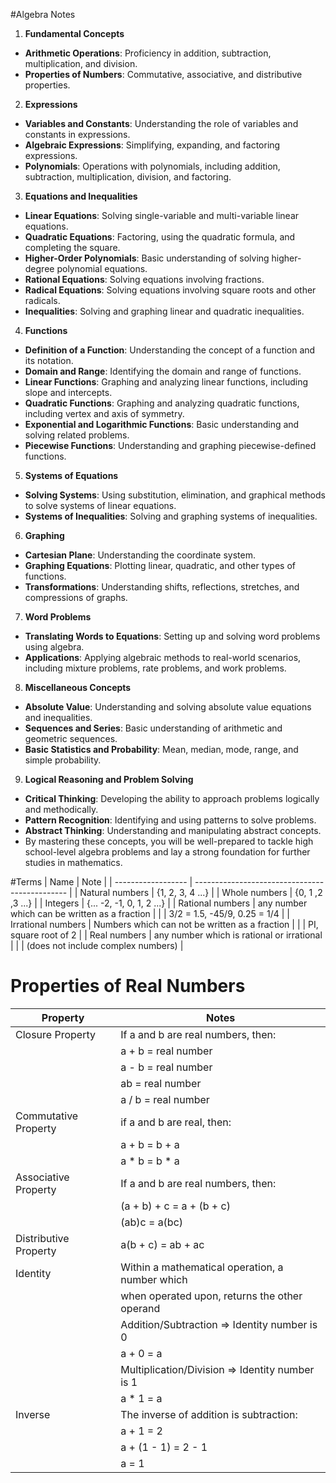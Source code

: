 #Algebra Notes

1. **Fundamental Concepts**
  - **Arithmetic Operations**: Proficiency in addition, subtraction, multiplication, and division.
  - **Properties of Numbers**: Commutative, associative, and distributive properties.
2. **Expressions**
  - **Variables and Constants**: Understanding the role of variables and constants in expressions.
  - **Algebraic Expressions**: Simplifying, expanding, and factoring expressions.
  - **Polynomials**: Operations with polynomials, including addition, subtraction, multiplication, division, and factoring.
3. **Equations and Inequalities**
  - **Linear Equations**: Solving single-variable and multi-variable linear equations.
  - **Quadratic Equations**: Factoring, using the quadratic formula, and completing the square.
  - **Higher-Order Polynomials**: Basic understanding of solving higher-degree polynomial equations.
  - **Rational Equations**: Solving equations involving fractions.
  - **Radical Equations**: Solving equations involving square roots and other radicals.
  - **Inequalities**: Solving and graphing linear and quadratic inequalities.
4. **Functions**
  - **Definition of a Function**: Understanding the concept of a function and its notation.
  - **Domain and Range**: Identifying the domain and range of functions.
  - **Linear Functions**: Graphing and analyzing linear functions, including slope and intercepts.
  - **Quadratic Functions**: Graphing and analyzing quadratic functions, including vertex and axis of symmetry.
  - **Exponential and Logarithmic Functions**: Basic understanding and solving related problems.
  - **Piecewise Functions**: Understanding and graphing piecewise-defined functions.
5. **Systems of Equations**
  - **Solving Systems**: Using substitution, elimination, and graphical methods to solve systems of linear equations.
  - **Systems of Inequalities**: Solving and graphing systems of inequalities.
6. **Graphing**
  - **Cartesian Plane**: Understanding the coordinate system.
  - **Graphing Equations**: Plotting linear, quadratic, and other types of functions.
  - **Transformations**: Understanding shifts, reflections, stretches, and compressions of graphs.
7. **Word Problems**
  - **Translating Words to Equations**: Setting up and solving word problems using algebra.
  - **Applications**: Applying algebraic methods to real-world scenarios, including mixture problems, rate problems, and work problems.
8. **Miscellaneous Concepts**
  - **Absolute Value**: Understanding and solving absolute value equations and inequalities.
  - **Sequences and Series**: Basic understanding of arithmetic and geometric sequences.
  - **Basic Statistics and Probability**: Mean, median, mode, range, and simple probability.
9. **Logical Reasoning and Problem Solving**
  - **Critical Thinking**: Developing the ability to approach problems logically and methodically.
  - **Pattern Recognition**: Identifying and using patterns to solve problems.
  - **Abstract Thinking**: Understanding and manipulating abstract concepts.
  - By mastering these concepts, you will be well-prepared to tackle high school-level algebra problems and lay a strong foundation for further studies in mathematics.

#Terms
| Name               | Note                                           |
| ------------------ | ---------------------------------------------- |
| Natural numbers    | {1, 2, 3, 4 ...}                               |
| Whole numbers      | {0, 1 ,2 ,3 ...}                               |
| Integers           | {... -2, -1, 0, 1, 2 ...}                      |
| Rational numbers   | any number which can be written as a fraction  |
|                    | 3/2 = 1.5,  -45/9,  0.25 = 1/4                 |
| Irrational numbers | Numbers which can not be written as a fraction |
|                    | PI, square root of 2                           |
| Real numbers       | any number which is rational or irrational     |
|                    | (does not include complex numbers)             |
  
# Properties of Real Numbers
| Property                  | Notes                                           |
| ------------------------- | -------------------------------------           |
| Closure Property          | If a and b are real numbers, then:              |
|                           | a + b = real number                             |
|                           | a - b = real number                             |
|                           | ab    = real number                             |
|                           | a / b = real number                             |
| Commutative Property      | if a and b are real, then:                      |
|                           | a + b = b + a                                   |
|                           | a * b = b * a                                   |
| Associative Property      | If a and b are real numbers, then:              |
|                           | (a + b) + c = a + (b + c)                       |
|                           | (ab)c = a(bc)                                   |
| Distributive Property     | a(b + c) = ab + ac                              |
| Identity                  | Within a mathematical operation, a number which |
|                           | when operated upon, returns the  other operand  |
|                           | Addition/Subtraction => Identity number is 0    |
|                           | a + 0 = a                                       |
|                           | Multiplication/Division => Identity number is 1 |
|                           | a * 1 = a                                       |
| Inverse                   | The inverse of addition is subtraction:         |
|                           | a + 1 = 2                                       |
|                           | a + (1 - 1) = 2 - 1                             |
|                           | a           = 1                                 |
